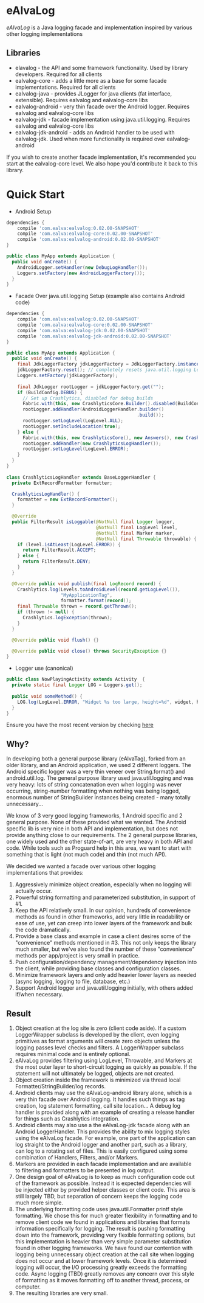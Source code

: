 eAlvaLog
========

*eAlvaLog* is a Java logging facade and implementation inspired by various other logging implementations

Libraries
---------

  - elavalog             - the API and some framework functionality. Used by library developers. Required for all clients
  - ealvalog-core        - adds a little more as a base for some facade implementations. Required for all clients
  - ealvalog-java        - provides JLogger for java clients (fat interface, extensible). Requires ealvalog and ealvalog-core libs
  - ealvalog-android     - very thin facade over the Android logger. Requires ealvalog and ealvalog-core libs
  - ealvalog-jdk         - facade implementation using java.util.logging. Requires ealvalog and ealvalog-core libs
  - ealvalog-jdk-android - adds an Android handler to be used with ealvalog-jdk. Used when more functionality is required over ealvalog-android
  
  If you wish to create another facade implementation, it's recommended you start at the ealvalog-core level. We also hope you'd 
  contribute it back to this library.

Quick Start
===========

- Android Setup
```groovy
dependencies {
    compile 'com.ealva:ealvalog:0.02.00-SNAPSHOT'
    compile 'com.ealva:ealvalog-core:0.02.00-SNAPSHOT'
    compile 'com.ealva:ealvalog-android:0.02.00-SNAPSHOT'
}
```
```java
public class MyApp extends Application {
  public void onCreate() {
    AndroidLogger.setHandler(new DebugLogHandler());
    Loggers.setFactory(new AndroidLoggerFactory());
  }
}  
```  
    
- Facade Over java.util.logging Setup (example also contains Android code)
```groovy
dependencies {
    compile 'com.ealva:ealvalog:0.02.00-SNAPSHOT'
    compile 'com.ealva:ealvalog-core:0.02.00-SNAPSHOT'
    compile 'com.ealva:ealvalog-jdk:0.02.00-SNAPSHOT'
    compile 'com.ealva:ealvalog-jdk-android:0.02.00-SNAPSHOT'
}
```
```java
public class MyApp extends Application {
  public void onCreate() {
    final JdkLoggerFactory jdkLoggerFactory = JdkLoggerFactory.instance();
    jdkLoggerFactory.reset(); // completely resets java.util.logging Loggers and Handlers
    Loggers.setFactory(jdkLoggerFactory);
    
    final JdkLogger rootLogger = jdkLoggerFactory.get("");
    if (BuildConfig.DEBUG) {
      // Set up Crashlytics, disabled for debug builds
      Fabric.with(this, new CrashlyticsCore.Builder().disabled(BuildConfig.DEBUG).build());
      rootLogger.addHandler(AndroidLoggerHandler.builder()
                                                .build());
      rootLogger.setLogLevel(LogLevel.ALL);
      rootLogger.setIncludeLocation(true);
    } else {
      Fabric.with(this, new CrashlyticsCore(), new Answers(), new Crashlytics());
      rootLogger.addHandler(new CrashlyticsLogHandler());
      rootLogger.setLogLevel(LogLevel.ERROR);
    }
  }
}
  
class CrashlyticsLogHandler extends BaseLoggerHandler {
  private ExtRecordFormatter formatter;

  CrashlyticsLogHandler() {
    formatter = new ExtRecordFormatter();
  }

  @Override
  public FilterResult isLoggable(@NotNull final Logger logger,
                                 @NotNull final LogLevel level,
                                 @NotNull final Marker marker,
                                 @NotNull final Throwable throwable) {
    if (level.isAtLeast(LogLevel.ERROR)) {
      return FilterResult.ACCEPT;
    } else {
      return FilterResult.DENY;
    }
  }

  @Override public void publish(final LogRecord record) {
    Crashlytics.log(Levels.toAndroidLevel(record.getLogLevel()),
                    "MyApplicationTag",
                    formatter.format(record));
    final Throwable thrown = record.getThrown();
    if (thrown != null) {
      Crashlytics.logException(thrown);
    }
  }

  @Override public void flush() {}

  @Override public void close() throws SecurityException {}
}
```  
- Logger use (canonical)
```java
public class NowPlayingActivity extends Activity  {
  private static final Logger LOG = Loggers.get();
  
  public void someMethod() {
    LOG.log(LogLevel.ERROR, "Widget %s too large, height=%d", widget, heightCentimeters); 
  }
}     
```     
Ensure you have the most recent version by checking [here](https://search.maven.org/#search%7Cga%7C1%7Cg%3A%22com.ealva%22%20AND%20a%3A%22ealvalog%22)

Why?
----

 In developing both a general purpose library (eAlvaTag), forked from an older library, and an Android application, we used 2 
 different loggers. The Android specific logger was a very thin veneer over String.format() and android.util.log. The general purpose 
 library used java.util.logging and was very heavy: lots of string concatenation even when logging was never occurring, string-number 
 formatting when nothing was being logged, enormous number of StringBuilder instances being created - many totally unnecessary...
 
 We know of 3 very good logging frameworks, 1 Android specific and 2 general purpose. None of these provided what we wanted. The Android 
 specific lib is very nice in both API and implementation, but does not provide anything close to our requirements. The 2 general purpose 
 libraries, one widely used and the other state-of-art, are very heavy in both API and code. While tools such as Proguard help in this 
 area, we want to start with something that is light (not much code) and thin (not much API).
 
 We decided we wanted a facade over various other logging implementations that provides:
   1. Aggressively minimize object creation, especially when no logging will actually occur.
   2. Powerful string formatting and parameterized substitution, in support of #1.
   3. Keep the API relatively small. In our opinion, hundreds of convenience methods as found in other frameworks, add very little in 
   readability or ease of use, yet can creep into lower layers of the framework and bulk the code dramatically.
   4. Provide a base class and example in case a client desires some of the "convenience" methods mentioned in #3. This not only keeps 
   the library much smaller, but we've also found the number of these "convenience" methods per app/project is very small in practice.
   5. Push configuration/dependency management/dependency injection into the client, while providing base classes and configuration classes.
   6. Minimize framework layers and only add heavier lower layers as needed (async logging, logging to file, database, etc.)
   7. Support Android logger and java.util.logging initially, with others added if/when necessary. 
   
 Result
 ------
 
  1. Object creation at the log site is zero (client code aside). If a custom LoggerWrapper subclass is developed by the client, even 
  logging primitives as format arguments will create zero objects unless the logging passes level checks and filters. A LoggerWrapper 
  subclass requires minimal code and is entirely optional.
  2. eAlvaLog provides filtering using LogLevel, Throwable, and Markers at the most outer layer to short-circuit logging as quickly as 
  possible. If the statement will not ultimately be logged, objects are not created. 
  3. Object creation inside the framework is minimized via thread local Formatter/StringBuilder/log records.
  4. Android clients may use the eAlvaLog-android library alone, which is a very thin facade over Android logging. It handles such 
  things as tag creation, log statement formatting, call site location... A debug log handler is provided along with an example of 
  creating a release handler for things such as Crashlytics integration.
  5. Android clients may also use a the eAlvaLog-jdk facade along with an Android LoggerHandler. This provides the ability to mix logging
  styles using the eAlvaLog facade. For example, one part of the application can log straight to the Android logger and another part, 
  such as a library, can log to a rotating set of files. This is easily configured using some combination of Handlers, Filters, and/or 
  Markers.
  6. Markers are provided in each facade implementation and are available to filtering and formatters to be presented in log output.
  7. One design goal of eAlvaLog is to keep as much configuration code out of the framework as possible. Instead it is expected 
  dependencies will be injected either by provided helper classes or client code. This area is still largely TBD, but separation of 
  concern keeps the logging code much more simple.
  8. The underlying formatting code uses java.util.Formatter printf style formatting. We chose this for much greater flexibility in 
  formatting and to remove client code we found in applications and libraries that formats information specifically for logging. The 
  result is pushing formatting down into the framework, providing very flexible formatting options, but this implementation is heavier 
  than very simple parameter substitution found in other logging frameworks. We have found our contention with logging being unnecessary 
  object creation at the call site when logging does not occur and at lower framework levels. Once it is determined logging will occur, 
  the I/O processing greatly exceeds the formatting code. Async logging (TBD) greatly removes any concern over this style of formatting 
  as it moves formatting off to another thread, process, or computer.
  9. The resulting libraries are very small.
 
